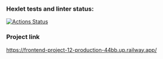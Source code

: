### Hexlet tests and linter status:
[![Actions Status](https://github.com/avkapitanov/frontend-project-12/workflows/hexlet-check/badge.svg)](https://github.com/avkapitanov/frontend-project-12/actions)

### Project link
https://frontend-project-12-production-44bb.up.railway.app/
